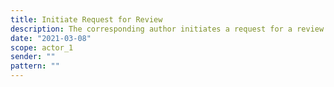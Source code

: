 ```yaml
---
title: Initiate Request for Review
description: The corresponding author initiates a request for a review of a resource in the repository
date: "2021-03-08"
scope: actor_1
sender: ""
pattern: ""
---
```


